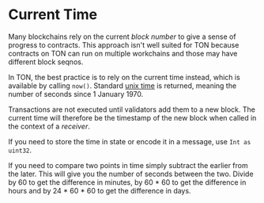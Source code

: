 # Current Time

Many blockchains rely on the current *block number* to give a sense of progress to contracts. This approach isn't well suited for TON because contracts on TON can run on multiple workchains and those may have different block seqnos. 

In TON, the best practice is to rely on the current time instead, which is available by calling `now()`. Standard [unix time](https://en.wikipedia.org/wiki/Unix_time) is returned, meaning the number of seconds since 1 January 1970. 

Transactions are not executed until validators add them to a new block. The current time will therefore be the timestamp of the new block when called in the context of a *receiver*.

If you need to store the time in state or encode it in a message, use `Int as uint32`.

If you need to compare two points in time simply subtract the earlier from the later. This will give you the number of seconds between the two. Divide by 60 to get the difference in minutes, by 60 * 60 to get the difference in hours and by 24 * 60 * 60 to get the difference in days.